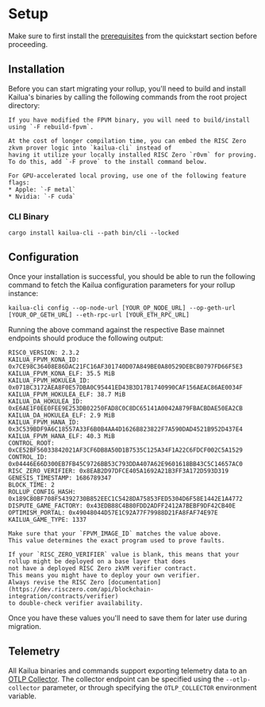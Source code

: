 # Setup

Make sure to first install the [prerequisites](quickstart.md#prerequisites) from the quickstart
section before proceeding.

## Installation

Before you can start migrating your rollup, you'll need to build and install Kailua's binaries by calling the following
commands from the root project directory:

```admonish tip
If you have modified the FPVM binary, you will need to build/install using `-F rebuild-fpvm`.
```

```admonish info
At the cost of longer compilation time, you can embed the RISC Zero zkvm prover logic into `kailua-cli` instead of 
having it utilize your locally installed RISC Zero `r0vm` for proving.
To do this, add `-F prove` to the install command below.
```

```admonish tip
For GPU-accelerated local proving, use one of the following feature flags:
* Apple: `-F metal`
* Nvidia: `-F cuda`
```

### CLI Binary
```shell
cargo install kailua-cli --path bin/cli --locked
```

## Configuration

Once your installation is successful, you should be able to run the following command to fetch the Kailua configuration
parameters for your rollup instance:

```shell
kailua-cli config --op-node-url [YOUR_OP_NODE_URL] --op-geth-url [YOUR_OP_GETH_URL] --eth-rpc-url [YOUR_ETH_RPC_URL]
```

Running the above command against the respective Base mainnet endpoints should produce the following output:
```
RISC0_VERSION: 2.3.2
KAILUA_FPVM_KONA_ID: 0x7CE98C36408E86DAC21FC16AF301740D07A849BE0A80529DEBCB0797FD66F5E3
KAILUA_FPVM_KONA_ELF: 35.5 MiB
KAILUA_FPVM_HOKULEA_ID: 0x071BC3172AEA8F0E57DBA0C95441ED43B3D17B1740990CAF156AEAC86AE0034F
KAILUA_FPVM_HOKULEA_ELF: 38.7 MiB
KAILUA_DA_HOKULEA_ID: 0xE6AE1F0EE0FEE9E253DB02250FAD8C0C8DC65141A0042A879FBACBDAE50EA2CB
KAILUA_DA_HOKULEA_ELF: 2.9 MiB
KAILUA_FPVM_HANA_ID: 0x3C539BDF9A6C18557A33F6B0B4AA4D1626B823822F7A590DAD4521B952D437E4
KAILUA_FPVM_HANA_ELF: 40.3 MiB
CONTROL_ROOT: 0xCE52BF56033842021AF3CF6DB8A50D1B7535C125A34F1A22C6FDCF002C5A1529
CONTROL_ID: 0x04446E66D300EB7FB45C9726BB53C793DDA407A62E9601618BB43C5C14657AC0
RISC_ZERO_VERIFIER: 0x8EAB2D97DFCE405A1692A21B3FF3A172D593D319
GENESIS_TIMESTAMP: 1686789347
BLOCK_TIME: 2
ROLLUP_CONFIG_HASH: 0x189C80BF708F54392730B852EEC1C5428DA75853FED5304D6F58E1442E1A4772
DISPUTE_GAME_FACTORY: 0x43EDB88C4B80FDD2ADFF2412A7BEBF9DF42CB40E
OPTIMISM_PORTAL: 0x49048044D57E1C92A77F79988D21FA8FAF74E97E
KAILUA_GAME_TYPE: 1337
```

```admonish warning
Make sure that your `FPVM_IMAGE_ID` matches the value above.
This value determines the exact program used to prove faults.
```

```admonish note
If your `RISC_ZERO_VERIFIER` value is blank, this means that your rollup might be deployed on a base layer that does
not have a deployed RISC Zero zkVM verifier contract.
This means you might have to deploy your own verifier.
Always revise the RISC Zero [documentation](https://dev.risczero.com/api/blockchain-integration/contracts/verifier)
to double-check verifier availability.
```

Once you have these values you'll need to save them for later use during migration.

## Telemetry

All Kailua binaries and commands support exporting telemetry data to an
[OTLP Collector](https://opentelemetry.io/docs/collector/).
The collector endpoint can be specified using the `--otlp-collector` parameter, or through specifying the
`OTLP_COLLECTOR` environment variable.
